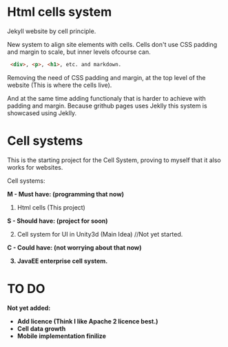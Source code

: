 # Html cells system

Jekyll website by cell principle.

New system to align site elements with cells.
Cells don't use CSS padding and margin to scale, but inner levels ofcourse can. 
```HTML
 <div>, <p>, <h1>, etc. and markdown.
```
Removing the need of CSS padding and margin, at the top level of the website
(This is where the cells live).


And at the same time adding functionaly that is harder to achieve with padding and margin.
Because grithub pages uses Jeklly this system is showcased using 
Jeklly.

# Cell systems

This is the starting project for the Cell System, proving to myself that it also works for websites.

Cell systems:

<b>M - Must have: (programming that now)</b>

1) Html cells (This project)

<b>S - Should have: (project for soon)</b>

2) Cell system for UI in Unity3d (Main Idea) //Not yet started.

<b>C - Could have: (not worrying about that now)

3) JavaEE enterprise cell system. 

# TO DO
 
 Not yet added: 
 
 - Add licence (Think I like Apache 2 licence best.) 
 - Cell data growth
 - Mobile implementation finilize
 
 
